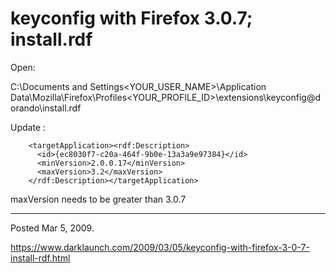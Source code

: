 # keyconfig with Firefox 3.0.7; install.rdf

Open:

C:\Documents and Settings\<YOUR_USER_NAME>\Application Data\Mozilla\Firefox\Profiles\<YOUR_PROFILE_ID>\extensions\keyconfig@dorando\install.rdf

Update <maxVersion>:

```
    <targetApplication><rdf:Description>
      <id>{ec8030f7-c20a-464f-9b0e-13a3a9e97384}</id>
      <minVersion>2.0.0.17</minVersion>
      <maxVersion>3.2</maxVersion>
    </rdf:Description></targetApplication>
```

maxVersion needs to be greater than 3.0.7

---

Posted Mar 5, 2009.

https://www.darklaunch.com/2009/03/05/keyconfig-with-firefox-3-0-7-install-rdf.html